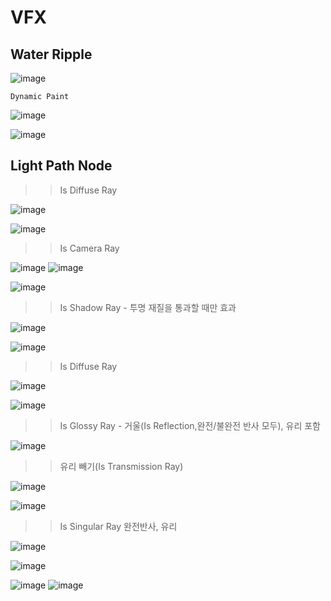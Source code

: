 VFX
======

Water Ripple
---------------

![image](https://user-images.githubusercontent.com/30430227/163669388-86e49d30-ffdb-4d7e-a245-ee894fbc9acb.png)

``Dynamic Paint``

![image](https://user-images.githubusercontent.com/30430227/163669414-91324f49-d0ef-41a3-9432-ab27e9251233.png)

![image](https://user-images.githubusercontent.com/30430227/163669447-443079fe-f920-4381-be26-e6e54a0c1793.png)


Light Path Node
---------------

>> Is Diffuse Ray

![image](https://user-images.githubusercontent.com/30430227/164210201-8b47475b-0685-465c-b7cb-6e5cf2679384.png)

![image](https://user-images.githubusercontent.com/30430227/164210441-e20c865d-a406-496c-a644-54344c654dbb.png)

>> Is Camera Ray

![image](https://user-images.githubusercontent.com/30430227/164212518-72738fca-dcee-40af-893d-7eb6bec1a351.png)
![image](https://user-images.githubusercontent.com/30430227/164213335-804bf712-99af-473d-b8dd-2a9b1cdbd880.png)

![image](https://user-images.githubusercontent.com/30430227/164213363-b1cfcaaa-fa00-49e2-9d2a-f80aba60b044.png)

>> Is Shadow Ray - 투명 재질을 통과할 때만 효과

![image](https://user-images.githubusercontent.com/30430227/164213511-76733319-51bf-40a5-bcea-d3d6a4cf9078.png)

![image](https://user-images.githubusercontent.com/30430227/164213544-d7dbdf86-5df7-4098-b868-0fe194230986.png)

>> Is Diffuse Ray

![image](https://user-images.githubusercontent.com/30430227/164214418-62169e74-1cdd-4815-9147-b42ee70f6c5d.png)

![image](https://user-images.githubusercontent.com/30430227/164214450-8be14507-6ecb-467d-9861-8b7a836a3005.png)

>> Is Glossy Ray - 거울(Is Reflection,완전/불완전 반사 모두), 유리 포함

![image](https://user-images.githubusercontent.com/30430227/164214628-ae410f28-38a2-4e57-99af-e2c37673c0b1.png)

>> 유리 빼기(Is Transmission Ray)

![image](https://user-images.githubusercontent.com/30430227/164215073-6c521628-150c-4b7d-af35-54a05927b7e0.png)

![image](https://user-images.githubusercontent.com/30430227/164215105-fe109982-ccc7-4028-8908-bfae653f0292.png)

>> Is Singular Ray 완전반사, 유리

![image](https://user-images.githubusercontent.com/30430227/164217223-b45ee16a-506b-4d91-b03b-f8c5af72a733.png)

![image](https://user-images.githubusercontent.com/30430227/164217262-a7c62dd5-b0f1-4572-9674-ca52ca1e7030.png)

![image](https://user-images.githubusercontent.com/30430227/164217314-a11ebe60-7ae6-497f-901c-06cdec74eca8.png)
![image](https://user-images.githubusercontent.com/30430227/164217291-f7526928-1aa3-4bdf-91f4-0a7c3bc1a289.png)





